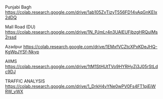 Punjabi Bagh
https://colab.research.google.com/drive/1ab105ZvTizyT556FD14vAqGnKEIx2dDQ


Mall Road (DU)
https://colab.research.google.com/drive/1N_PJmLr4n3UAlEUFjbzgHRQuIMs2rssd


Azadpur
https://colab.research.google.com/drive/1EMxfVCZtcXPxKDeJHQ-KgWpJYSf-Nkyp


AIIMS
https://colab.research.google.com/drive/1tM1StHUtTVo9HYRHyZj3J05rStLdc9DJ


TRAFFIC ANALYSIS
https://colab.research.google.com/drive/1_DrkH4vYNe0wPV0Fs4FT1pjEjWRW_yWX
